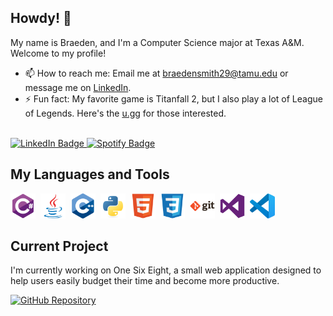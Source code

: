 ## Howdy! 👋

My name is Braeden, and I'm a Computer Science major at Texas A&M. Welcome to my profile!

- 📫 How to reach me: Email me at [braedensmith29@tamu.edu](mailto:braedensmith29@tamu.edu) or message me on [LinkedIn](https://www.linkedin.com/in/braedensmith29/).
- ⚡ Fun fact: My favorite game is Titanfall 2, but I also play a lot of League of Legends. Here's the [u.gg](https://u.gg/lol/profile/na1/aspectofoneshots/overview) for those interested.
<br />

<div>
  <a href="https://www.linkedin.com/in/braedensmith29/">
    <img src="https://img.shields.io/badge/LinkedIn-blue?style=for-the-badge&logo=linkedin&logoColor=white" alt="LinkedIn Badge"/>
  </a>
  <a href="https://open.spotify.com/playlist/5sXQbRXHJYvFThkVSyWwIz?si=7236168e596d4522">
    <img src="https://img.shields.io/badge/Spotify%20Playlist-darkgreen?style=for-the-badge&logo=spotify&logoColor=white" alt="Spotify Badge"/>
  </a>
</div>

## My Languages and Tools
<div>
  <img src="https://github.com/devicons/devicon/blob/master/icons/csharp/csharp-original.svg" title="C#" width="40" height="40"/>&nbsp;
  <img src="https://github.com/devicons/devicon/blob/master/icons/java/java-original.svg" title="Java" width="40" height="40"/>&nbsp;
  <img src="https://github.com/devicons/devicon/blob/master/icons/cplusplus/cplusplus-original.svg" title="C++" width="40" height="40"/>&nbsp;
  <img src="https://github.com/devicons/devicon/blob/master/icons/python/python-original.svg" title="Python" width="40" height="40"/>&nbsp;
  <img src="https://github.com/devicons/devicon/blob/master/icons/html5/html5-original.svg" title="HTML" width="40" height="40"/>&nbsp;
  <img src="https://github.com/devicons/devicon/blob/master/icons/css3/css3-original.svg" title="CSS" width="40" height="40"/>&nbsp;
  <img src="https://github.com/devicons/devicon/blob/master/icons/git/git-original-wordmark.svg" title="Git" width="40" height="40"/>&nbsp;
  <img src="https://github.com/devicons/devicon/blob/master/icons/visualstudio/visualstudio-plain.svg" title="Visual Studio" width="40" height="40"/>&nbsp;
  <img src="https://github.com/devicons/devicon/blob/master/icons/vscode/vscode-original.svg" title="Visual Studio Code" width="40" height="40"/>&nbsp;
</div>

## Current Project
I'm currently working on One Six Eight, a small web application designed to help users easily budget their time and become more productive.
<div>
  <a href="https://github.com/BraedenSmith29/one-six-eight">
      <img src="https://img.shields.io/badge/One%20Six%20Eight-EEBC1D?style=for-the-badge&logo=github&logoColor=black" alt="GitHub Repository"/>
  </a>
</div>
